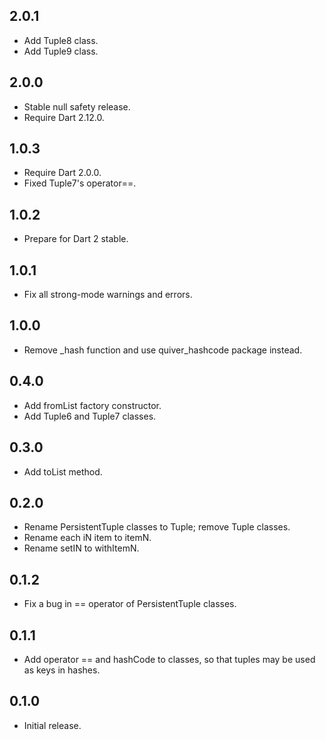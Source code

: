 ## 2.0.1

- Add Tuple8 class.
- Add Tuple9 class.

## 2.0.0

- Stable null safety release.
- Require Dart 2.12.0.

## 1.0.3

- Require Dart 2.0.0.
- Fixed Tuple7's operator==.

## 1.0.2

- Prepare for Dart 2 stable.

## 1.0.1

- Fix all strong-mode warnings and errors.

## 1.0.0

- Remove \_hash function and use quiver_hashcode package instead.

## 0.4.0

- Add fromList factory constructor.
- Add Tuple6 and Tuple7 classes.

## 0.3.0

- Add toList method.

## 0.2.0

- Rename PersistentTuple classes to Tuple; remove Tuple classes.
- Rename each iN item to itemN.
- Rename setIN to withItemN.

## 0.1.2

- Fix a bug in == operator of PersistentTuple classes.

## 0.1.1

- Add operator == and hashCode to classes, so that tuples may be used as
  keys in hashes.

## 0.1.0

- Initial release.
